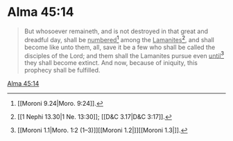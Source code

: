 # Alma 45:14

> But whosoever remaineth, and is not destroyed in that great and dreadful day, shall be <u>numbered</u>[^a] among the <u>Lamanites</u>[^b], and shall become like unto them, all, save it be a few who shall be called the disciples of the Lord; and them shall the Lamanites pursue even <u>until</u>[^c] they shall become extinct. And now, because of iniquity, this prophecy shall be fulfilled.

[Alma 45:14](https://www.churchofjesuschrist.org/study/scriptures/bofm/alma/45?lang=eng&id=p14#p14)


[^a]: [[Moroni 9.24|Moro. 9:24]].  
[^b]: [[1 Nephi 13.30|1 Ne. 13:30]]; [[D&C 3.17|D&C 3:17]].  
[^c]: [[Moroni 1.1|Moro. 1:2 (1–3)]][[Moroni 1.2|]][[Moroni 1.3|]].  
